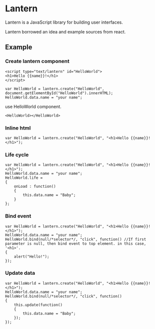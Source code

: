# Lantern

Lantern is a JavaScript library for building user interfaces.

Lantern borrowed an idea and example sources from react.

## Example

### Create lantern component
```
<script type="text/lantern" id="HelloWorld">
<h1>Hello {{name}}!</h1>
</script>

var HelloWorld = lantern.create("HelloWorld", document.getElementById("HelloWorld").innerHTML);
HelloWorld.data.name = "your name";
```
use HelloWorld component.
```
<HelloWorld></HelloWorld>
```

### Inline html
```
var HelloWorld = lantern.create("HelloWorld", "<h1>Hello {{name}}!</h1>");
```

### Life cycle
```
var HelloWorld = lantern.create("HelloWorld", "<h1>Hello {{name}}!</h1>");
HelloWorld.data.name = "your name";
HelloWorld.life =
{
	onLoad : function()
	{
		this.data.name = "Baby";
	}
};
```

### Bind event
```
var HelloWorld = lantern.create("HelloWorld", "<h1>Hello {{name}}!</h1>");
HelloWorld.data.name = "your name";
HelloWorld.bind(null/*selector*/, "click", function() //If first parameter is null, then bind event to top element. in this case, '<h1>'.
{
	alert("Hello!");
});
```

### Update data
```
var HelloWorld = lantern.create("HelloWorld", "<h1>Hello {{name}}!</h1>");
HelloWorld.data.name = "your name";
HelloWorld.bind(null/*selector*/, "click", function()
{
	this.update(function()
	{
		this.data.name = "Baby";
	});
});
```